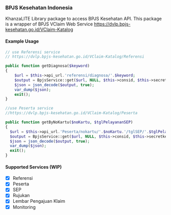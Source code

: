 ### BPJS Kesehatan Indonesia
KhanzaLITE Library package to access BPJS Kesehatan API.
This package is a wrapper of BPJS VClaim Web Service
https://dvlp.bpjs-kesehatan.go.id/VClaim-Katalog

#### Example Usage
```php
// use Referensi service
// https://dvlp.bpjs-kesehatan.go.id/VClaim-Katalog/Referensi

public function getDiagnosa($keyword)
{
    $url = $this->api_url.'referensi/diagnosa/'.$keyword;
    $output = BpjsService::get($url, NULL, $this->consid, $this->secretkey);
    $json = json_decode($output, true);
    var_dump($json);
    exit();
}

//use Peserta service
//https://dvlp.bpjs-kesehatan.go.id/VClaim-Katalog/Peserta

public function getByNoKartu($noKartu, $tglPelayananSEP)
{
  $url = $this->api_url.'Peserta/nokartu/'.$noKartu.'/tglSEP/'.$tglPelayananSEP;
  $output = BpjsService::get($url, NULL, $this->consid, $this->secretkey);
  $json = json_decode($output, true);
  var_dump($json);
  exit();
}
```


#### Supported Services (WIP)

- [x] Referensi
- [x] Peserta
- [x] SEP
- [x] Rujukan
- [x] Lembar Pengajuan Klaim
- [x] Monitoring
